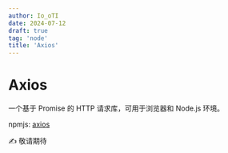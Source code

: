 ```yaml
---
author: Io_oTI
date: 2024-07-12
draft: true
tag: 'node'
title: 'Axios'
---
```


# Axios

一个基于 Promise 的 HTTP 请求库，可用于浏览器和 Node.js 环境。

npmjs: [axios](https://www.npmjs.com/package/axios)

✍ 敬请期待

